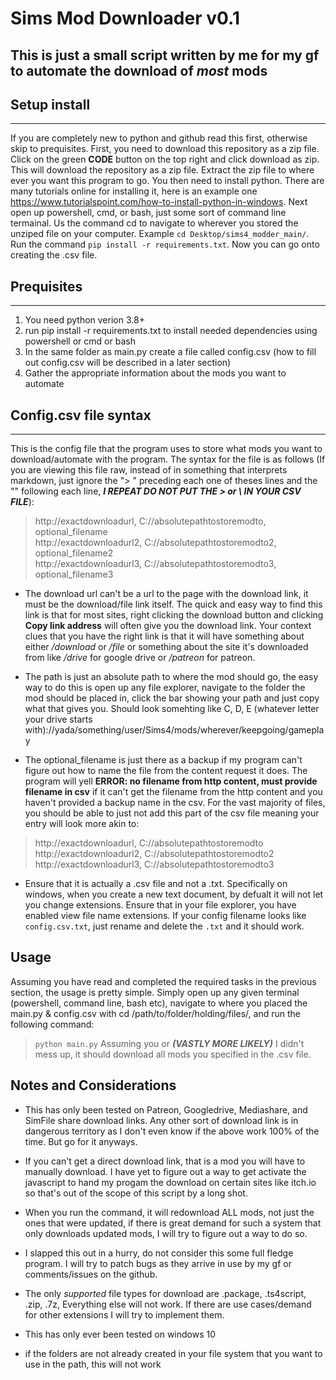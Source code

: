 # Sims Mod Downloader v0.1
## This is just a small script written by me for my gf to automate the download of *most* mods

## Setup install
---
If you are completely new to python and github read this first, otherwise skip to prequisites. First, you need to download this repository as a zip file. Click on the green **CODE** button on the top right and click download as zip. This will download the repository as a zip file. Extract the zip file to where ever you want this program to go.
You then need to install python. There are many tutorials online for installing it, here is an example one https://www.tutorialspoint.com/how-to-install-python-in-windows. Next open up powershell, cmd, or bash, just some sort of command line termainal. Us the command cd to navigate to wherever you stored the unziped file on your computer. Example `cd Desktop/sims4_modder_main/`. Run the command `pip install -r requirements.txt`. Now you can go onto creating the .csv file.

## Prequisites
---
1. You need python verion 3.8+
2. run pip install -r requirements.txt to install needed dependencies using powershell or cmd or bash
3. In the same folder as main.py create a file called config.csv (how to fill out config.csv will be described in a later section)
4. Gather the appropriate information about the mods you want to automate

## Config.csv file syntax
---
This is the config file that the program uses to store what mods you want to download/automate with the program. The syntax for the file is as follows (If you are viewing this file raw, instead of in something that interprets markdown, just ignore the "> " preceding each one of theses lines and the "\" following each line, ***I REPEAT DO NOT PUT THE > or \ IN YOUR CSV FILE***):
> http://exactdownloadurl, C://absolutepathtostoremodto, optional_filename \
> http://exactdownloadurl2, C://absolutepathtostoremodto2, optional_filename2 \
> http://exactdownloadurl3, C://absolutepathtostoremodto3, optional_filename3

- The download url can't be a url to the page with the download link, it must be the download/file link itself. The quick and easy way to find this link is that for most sites, right clicking the download button and clicking **Copy link address** will often give you the download link. Your context clues that you have the right link is that it will have something about either */download* or */file* or something about the site it's downloaded from like */drive* for google drive or */patreon* for patreon.

- The path is just an absolute path to where the mod should go, the easy way to do this is open up any file explorer, navigate to the folder the mod should be placed in, click the bar showing your path and just copy what that gives you. Should look somehting like C, D, E (whatever letter your drive starts with)://yada/something/user/Sims4/mods/wherever/keepgoing/gameplay

- The optional_filename is just there as a backup if my program can't figure out how to name the file from the content request it does. The program will yell **ERROR: no filename from http content, must provide filename in csv** if it can't get the filename from the http content and you haven't provided a backup name in the csv. For the vast majority of files, you should be able to just not add this part of the csv file meaning your entry will look more akin to:
> http://exactdownloadurl, C://absolutepathtostoremodto \
> http://exactdownloadurl2, C://absolutepathtostoremodto2 \
> http://exactdownloadurl3, C://absolutepathtostoremodto3

- Ensure that it is actually a .csv file and not a .txt. Specifically on windows, when you create a new text document, by defualt it will not let you change extensions. Ensure that in your file explorer, you have enabled view file name extensions. If your config filename looks like `config.csv.txt`, just rename and delete the `.txt` and it should work.

## Usage
Assuming you have read and completed the required tasks in the previous section, the usage is pretty simple. Simply open up any given terminal (powershell, command line, bash etc), navigate to where you placed the main.py & config.csv with cd /path/to/folder/holding/files/, and run the following command:
> `python main.py`
Assuming you or ***(VASTLY MORE LIKELY)*** I didn't mess up, it should download all mods you specified in the .csv file.

## Notes and Considerations
- This has only been tested on Patreon, Googledrive, Mediashare, and SimFile share download links. Any other sort of download link is in dangerous territory as I don't even know if the above work 100% of the time. But go for it anyways.

- If you can't get a direct download link, that is a mod you will have to manually download. I have yet to figure out a way to get activate the javascript to hand my progam the download on certain sites like itch.io so that's out of the scope of this script by a long shot.

- When you run the command, it will redownload ALL mods, not just the ones that were updated, if there is great demand for such a system that only downloads updated mods, I will try to figure out a way to do so.

- I slapped this out in a hurry, do not consider this some full fledge program. I will try to patch bugs as they arrive in use by my gf or comments/issues on the github.

- The only *supported* file types for download are .package, .ts4script, .zip, .7z, Everything else will not work. If there are use cases/demand for other extensions I will try to implement them.

- This has only ever been tested on windows 10

- if the folders are not already created in your file system that you want to use in the path, this will not work
